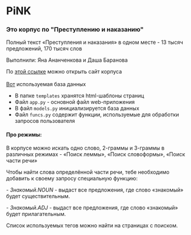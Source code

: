 # PiNK
### Это корпус по "Преступлению и наказанию"
<p>Полный текст «Преступления и наказания» в одном месте - 13 тысяч предложений, 170 тысяч слов</p>
<p>Выполнили: Яна Ананченкова и Даша Баранова</p>

По [этой ссылке](https://anwasty4.pythonanywhere.com/) можно открыть сайт корпуса
<br></br>
[Вот](https://drive.google.com/file/d/1NKfNeIbm_PeLBg2XXgW5uuRItlT2fin4/view?usp=sharing) используемая база данных
- В папке `templates` хранятся html-шаблоны страниц
- Файл `app.py` - основной файл web-приложения
- В файл `models.py` инициализируется база данных
- Файл `funcs.py` содержит функции, используемые для обработки запросов пользователя

#### Про режимы:
В корпусе можно искать одно слово, 2-граммы и 3-граммы в различных режимах - «Поиск леммы», «Поиск словоформы», «Поиск части речи»
<p>Чтобы найти слова определённой части речи, тебе необходимо добавить к своему запросу специальную функцию:</p>

<p>- <i>Знакомый.NOUN</i> - выдаст все предложения, где слово «знакомый» будет существительным.</p>
<p>- <i>Знакомый.ADJ</i> - выдаст все предложения, где слово «знакомый» будет прилагательным.</p>

<p>Список используемых тегов можно найти на страницах с поиском.</p>


